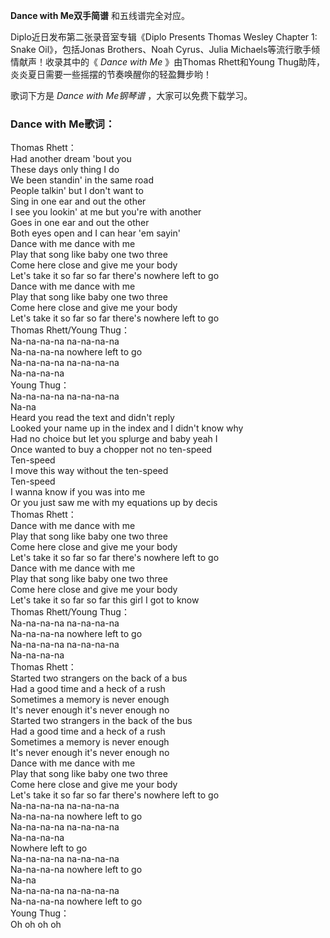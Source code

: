

**Dance with Me双手简谱** 和五线谱完全对应。

Diplo近日发布第二张录音室专辑《Diplo Presents Thomas Wesley Chapter 1: Snake Oil》，包括Jonas
Brothers、Noah Cyrus、Julia Michaels等流行歌手倾情献声！收录其中的《 _Dance with Me_ 》由Thomas
Rhett和Young Thug助阵，炎炎夏日需要一些摇摆的节奏唤醒你的轻盈舞步哟！

歌词下方是 _Dance with Me钢琴谱_ ，大家可以免费下载学习。

### Dance with Me歌词：

Thomas Rhett：  
Had another dream 'bout you  
These days only thing I do  
We been standin' in the same road  
People talkin' but I don't want to  
Sing in one ear and out the other  
I see you lookin' at me but you're with another  
Goes in one ear and out the other  
Both eyes open and I can hear 'em sayin'  
Dance with me dance with me  
Play that song like baby one two three  
Come here close and give me your body  
Let's take it so far so far there's nowhere left to go  
Dance with me dance with me  
Play that song like baby one two three  
Come here close and give me your body  
Let's take it so far so far there's nowhere left to go  
Thomas Rhett/Young Thug：  
Na-na-na-na na-na-na-na  
Na-na-na-na nowhere left to go  
Na-na-na-na na-na-na-na  
Na-na-na-na  
Young Thug：  
Na-na-na-na na-na-na-na  
Na-na  
Heard you read the text and didn't reply  
Looked your name up in the index and I didn't know why  
Had no choice but let you splurge and baby yeah I  
Once wanted to buy a chopper not no ten-speed  
Ten-speed  
I move this way without the ten-speed  
Ten-speed  
I wanna know if you was into me  
Or you just saw me with my equations up by decis  
Thomas Rhett：  
Dance with me dance with me  
Play that song like baby one two three  
Come here close and give me your body  
Let's take it so far so far there's nowhere left to go  
Dance with me dance with me  
Play that song like baby one two three  
Come here close and give me your body  
Let's take it so far so far this girl I got to know  
Thomas Rhett/Young Thug：  
Na-na-na-na na-na-na-na  
Na-na-na-na nowhere left to go  
Na-na-na-na na-na-na-na  
Na-na-na-na  
Thomas Rhett：  
Started two strangers on the back of a bus  
Had a good time and a heck of a rush  
Sometimes a memory is never enough  
It's never enough it's never enough no  
Started two strangers in the back of the bus  
Had a good time and a heck of a rush  
Sometimes a memory is never enough  
It's never enough it's never enough no  
Dance with me dance with me  
Play that song like baby one two three  
Come here close and give me your body  
Let's take it so far so far there's nowhere left to go  
Na-na-na-na na-na-na-na  
Na-na-na-na nowhere left to go  
Na-na-na-na na-na-na-na  
Na-na-na-na  
Nowhere left to go  
Na-na-na-na na-na-na-na  
Na-na-na-na nowhere left to go  
Na-na  
Na-na-na-na na-na-na-na  
Na-na-na-na nowhere left to go  
Young Thug：  
Oh oh oh oh


